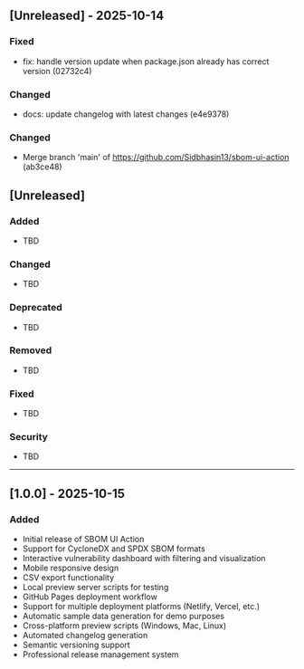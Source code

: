 ## [Unreleased] - 2025-10-14

### Fixed
- fix: handle version update when package.json already has correct version (02732c4)

### Changed
- docs: update changelog with latest changes (e4e9378)

### Changed
- Merge branch 'main' of https://github.com/Sidbhasin13/sbom-ui-action (ab3ce48)

## [Unreleased]

### Added
- TBD

### Changed
- TBD

### Deprecated
- TBD

### Removed
- TBD

### Fixed
- TBD

### Security
- TBD

---

## [1.0.0] - 2025-10-15

### Added
- Initial release of SBOM UI Action
- Support for CycloneDX and SPDX SBOM formats
- Interactive vulnerability dashboard with filtering and visualization
- Mobile responsive design
- CSV export functionality
- Local preview server scripts for testing
- GitHub Pages deployment workflow
- Support for multiple deployment platforms (Netlify, Vercel, etc.)
- Automatic sample data generation for demo purposes
- Cross-platform preview scripts (Windows, Mac, Linux)
- Automated changelog generation
- Semantic versioning support
- Professional release management system
